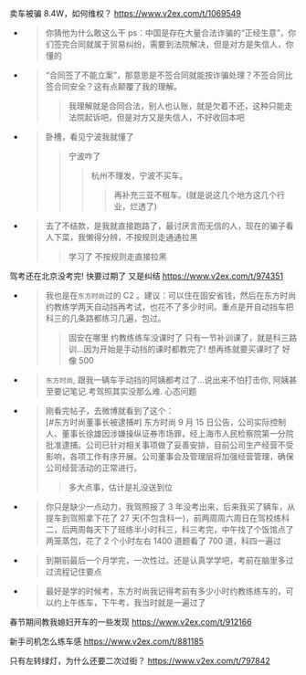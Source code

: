 
卖车被骗 8.4W，如何维权？ https://www.v2ex.com/t/1069549
- > 你猜他为什么敢这么干 ps：中国是存在大量合法诈骗的“正经生意”，你们签完合同就属于贸易纠纷，需要到法院解决，但是对方是失信人，你懂的
- > “合同签了不能立案”，那意思是不签合同就能按诈骗处理？不签合同比签合同安全？这有点颠覆了我的理解。
  >> 我理解就是合同合法，别人也认账，就是欠着不还，这种只能走法院起诉吧，但是对方又是失信人，不好收回本吧
- > 卧槽，看见宁波我就懂了
  >> 宁波咋了
  >>> 杭州不理发，宁波不买车。
  >>>> 再补充三亚不租车。(就是说这几个地方这几个行业，烂透了)
- > 去了不结款，是我就直接跑路了，最讨厌言而无信的人，现在的骗子看人下菜，我懒得分辨，不按规则走通通拉黑
  >> 学习了 不按规则走直接拉黑

驾考还在北京没考完! 快要过期了 又是纠结 https://www.v2ex.com/t/974351
- > 我也是在`东方时尚`过的 C2 。建议：可以住在固安省钱，然后在东方时尚约教练学两天自动挡再考试，也花不了多少时间。重点是开自动挡车把科三的几条路都练习几遍，包过。
  >> 固安在哪里 约教练练车没课时了 只有一节补训课了，就是科三路训…因为开始是手动挡的课时都教完了! 想再练就要买课时了 好像 500
- > `东方时尚`, 跟我一辆车手动挡的阿姨都考过了...说出来不怕打击你, 阿姨甚至要记笔记.考驾照其实没那么难. 心态问题
- > 刚看完帖子，去微博就看到了这个： <br> [#东方时尚董事长被逮捕#] 东方时尚 9 月 15 日公告，公司实际控制人、董事长徐雄因涉嫌操纵证券市场罪，经上海市人民检察院第一分院批准逮捕。公司已针对相关事项做了妥善安排，目前公司生产经营不受影响，各项工作有序开展。公司董事会及管理层将加强经营管理，确保公司经营活动的正常进行。
  >> 多大点事，估计是礼没送到位
- > 你只是缺少一点动力，我驾照报了 3 年没考出来，后来我买了辆车，从提车到驾照拿下花了 27 天(不包含科一)，前两周周六周日在驾校练科二，后两周每天下了班练半小时科三，科三考完，中午找了个饭馆点了两笼蒸包，花了 2 个小时左右 1400 道题看了 700 道，科四一遍过
- > 到期前最后一个月学完，一次性过。还是认真学学吧，考前在脑里多过过流程记住要点
- > 最好是学的时候考，东方时尚我记得考前有多少小时约教练练车的，可以约上午练车，下午考，我当时就是一遍过了

春节期间教我媳妇开车的一些发现 https://www.v2ex.com/t/912166

新手司机怎么练车感 https://www.v2ex.com/t/881185

只有左转绿灯，为什么还要二次过街？ https://www.v2ex.com/t/797842
